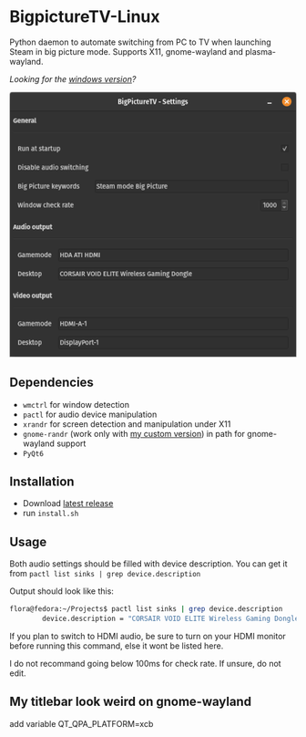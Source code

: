 # BigpictureTV-Linux

Python daemon to automate switching from PC to TV when launching Steam in big picture mode.
Supports X11, gnome-wayland and plasma-wayland.

*Looking for the [windows version](https://github.com/Odizinne/BigPictureTV)?*

![image](assets/screenshot.png)


## Dependencies

- `wmctrl` for window detection
- `pactl` for audio device manipulation
- `xrandr` for screen detection and manipulation under X11
- `gnome-randr` (work only with [my custom version](https://github.com/Odizinne/gnome-randr-py)) in path for gnome-wayland support
- `PyQt6`

## Installation

- Download [latest release]()
- run `install.sh`

## Usage

Both audio settings should be filled with device description. You can get it from `pactl list sinks | grep device.description`

Output should look like this:

```bash
flora@fedora:~/Projects$ pactl list sinks | grep device.description
        device.description = "CORSAIR VOID ELITE Wireless Gaming Dongle"
```

If you plan to switch to HDMI audio, be sure to turn on your HDMI monitor before running this command, else it wont be listed here.

I do not recommand going below 100ms for check rate. If unsure, do not edit.

## My titlebar look weird on gnome-wayland

add variable QT_QPA_PLATFORM=xcb